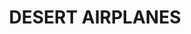 ---
layout: product
title: "DESERT AIRPLANES"
price: "1500" 
desc: "Set za weathering"
img_path: "/assets/img/A.MIG-7424.jpg"
brand: "AMMO"
available: true
special_offer: false
new: false
soon: false
cat: "060000"
subcat: "060800"
subsubcat: "00"
sifra: "A.MIG-7424"
---